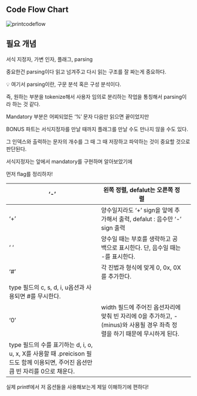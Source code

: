 ## Code Flow Chart

![printcodeflow](https://github.com/AriSongYe/ft_printf/assets/82326075/9ac26b65-a1bd-47f0-93ca-169e64e25698)

## 필요 개념

서식 지정자, 가변 인자, 플래그, parsing

중요한건 parsing이다 읽고 넘겨주고 다시 읽는 구조를 잘 짜는게 중요하다.

<aside>
💡 여기서 parsing이란, 구문 분석 혹은 구성 분석이다.

즉, 원하는 부분을 tokenize해서 사용자 임의로 분리하는 작업을 통칭해서 parsing이라 하는 것 같다.

</aside>

Mandatory 부분은 어찌되었든 ‘%’ 문자 다음만 읽으면 끝이었지만

BONUS 파트는 서식지정자를 만날 때까지 플래그를 만날 수도 만나지 않을 수도 있다.

그 인덱스와 출력하는 문자의 개수를 그 때 그 때 저장하고 파악하는 것이 중요할 것으로 판단된다.

서식지정자는 앞에서 mandatory를 구현하며 알아보았기에

먼저 flag를 정리하자!

| ‘-’ | 왼쪽 정렬, defalut는 오른쪽 정렬 |  |
| --- | --- | --- |
| ‘+’ | 양수일지라도 ‘+’ sign을 앞에 추가해서 출력, defalut : 음수만 ‘-’ sign 출력 |  |
| ‘ ‘ | 양수일 때는 부호를 생략하고 공백으로 표시한다. 단, 음수일 때는 -를 표시한다. |  |
| ‘#’ | 각 진법과 형식에 맞게 0, 0x, 0X를 추가한다.
type 필드의 c, s, d, i, u옵션과 사용되면 #를 무시한다. |  |
| ‘0’ | width 필드에 주어진 옵션자리에 맞춰 빈 자리에 0을 추가하고, - (minus)와 사용될 경우 좌측 정렬을 하기 때문에 무시하게 된다.
type 필드의 수를 표기하는 d, i, o, u, x, X를 사용할 때 .preicison 필드도 함께 이용되면, 주어진 옵션만큼 빈 자리를 0으로 채운다. |  |

실제 printf에서 저 옵션들을 사용해보는게 제일 이해하기에 편하다!
